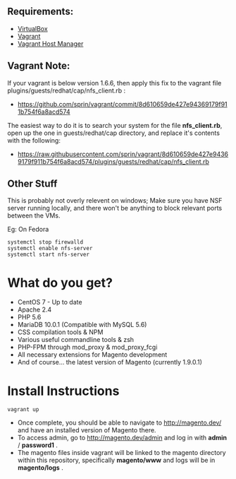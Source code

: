 ## Requirements: ##
+ [VirtualBox](https://www.virtualbox.org/wiki/Downloads)
+ [Vagrant](http://www.vagrantup.com/downloads.html)
+ [Vagrant Host Manager](https://github.com/smdahlen/vagrant-hostmanager)


## Vagrant Note: ##
If your vagrant is below version 1.6.6, then apply this fix to the vagrant file plugins/guests/redhat/cap/nfs_client.rb :
 * https://github.com/sprin/vagrant/commit/8d610659de427e94369179f911b754f6a8acd574

The easiest way to do it is to search your system for the file **nfs_client.rb**, open up the one in guests/redhat/cap directory, and replace it's contents with the following:
 * https://raw.githubusercontent.com/sprin/vagrant/8d610659de427e94369179f911b754f6a8acd574/plugins/guests/redhat/cap/nfs_client.rb


## Other Stuff ##
This is probably not overly relevent on windows; Make sure you have NSF server running locally, and there won't be anything to block relevant ports between the VMs.

Eg: On Fedora
```
systemctl stop firewalld
systemctl enable nfs-server
systemctl start nfs-server 
```


# What do you get? #
 * CentOS 7 - Up to date 
 * Apache 2.4
 * PHP 5.6
 * MariaDB 10.0.1 (Compatible with MySQL 5.6)
 * CSS compilation tools & NPM
 * Various useful commandline tools & zsh
 * PHP-FPM through mod_proxy & mod_proxy_fcgi
 * All necessary extensions for Magento development
 * And of course... the latest version of Magento (currently 1.9.0.1)


# Install Instructions #
```
vagrant up
```

 * Once complete, you should be able to navigate to http://magento.dev/ and have an installed version of Magento there.
 * To access admin, go to http://magento.dev/admin and log in with **admin** / **password1** .
 * The magento files inside vagrant will be linked to the magento directory within this repository, specifically **magento/www** and logs will be in **magento/logs** .
